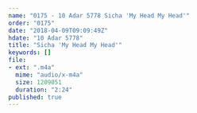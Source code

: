 ```yaml
---
name: "0175 - 10 Adar 5778 Sicha 'My Head My Head'"
order: "0175"
date: "2018-04-09T09:09:49Z"
hdate: "10 Adar 5778"
title: "Sicha 'My Head My Head'"
keywords: []
file:
- ext: ".m4a"
  mime: "audio/x-m4a"
  size: 1209051
  duration: "2:24"
published: true
---
```


